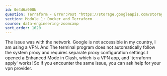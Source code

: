 ```yaml
---
id: 0e4d6a908b
question: Terraform - Error:Post "https://storage.googleapis.com/storage/v1/b?alt=json&prettyPrint=false&project=coherent-ascent-379901": oauth2: cannot fetch token: Post "https://oauth2.googleapis.com/token": dial tcp 172.217.163.42:443: i/o timeout
section: Module 1: Docker and Terraform
course: data-engineering-zoomcamp
sort_order: 1620
---
```


The issue was with the network. Google is not accessible in my country, I am using a VPN. And The terminal program does not automatically follow the system proxy and requires separate proxy configuration settings.I opened a Enhanced Mode in Clash, which is a VPN app, and 'terraform apply' works! So if you encounter the same issue, you can ask help for your vpn provider.

